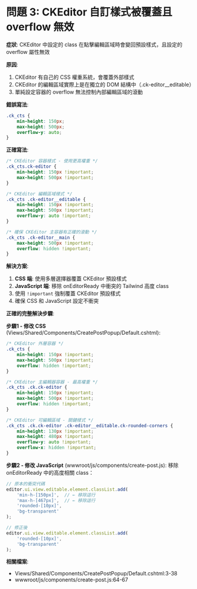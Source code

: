 # 問題 3: CKEditor 自訂樣式被覆蓋且 overflow 無效

**症狀**: CKEditor 中設定的 class 在點擊編輯區域時會變回預設樣式，且設定的 overflow 屬性無效

**原因**: 
1. CKEditor 有自己的 CSS 權重系統，會覆蓋外部樣式
2. CKEditor 的編輯區域實際上是在獨立的 DOM 結構中（.ck-editor__editable）
3. 單純設定容器的 overflow 無法控制內部編輯區域的滾動

**錯誤寫法**:
```css
.ck_cts {
    min-height: 150px;
    max-height: 500px;
    overflow-y: auto;
}
```

**正確寫法**:
```css
/* CKEditor 容器樣式 - 使用更高權重 */
.ck_cts.ck-editor {
    min-height: 150px !important;
    max-height: 500px !important;
}

/* CKEditor 編輯區域樣式 */
.ck_cts .ck-editor__editable {
    min-height: 150px !important;
    max-height: 500px !important;
    overflow-y: auto !important;
}

/* 確保 CKEditor 主容器有正確的滾動 */
.ck_cts .ck-editor__main {
    max-height: 500px !important;
    overflow: hidden !important;
}
```

**解決方案**: 
1. **CSS 端**: 使用多層選擇器覆蓋 CKEditor 預設樣式
2. **JavaScript 端**: 移除 onEditorReady 中衝突的 Tailwind 高度 class
3. 使用 `!important` 強制覆蓋 CKEditor 預設樣式
4. 確保 CSS 和 JavaScript 設定不衝突

**正確的完整解決步驟**:

**步驟1 - 修改 CSS** (Views/Shared/Components/CreatePostPopup/Default.cshtml):
```css
/* CKEditor 外層容器 */
.ck_cts {
    min-height: 150px !important;
    max-height: 500px !important;
    overflow: hidden !important;
}

/* CKEditor 主編輯器容器 - 最高權重 */
.ck_cts .ck.ck-editor {
    min-height: 150px !important;
    max-height: 500px !important;
    overflow: hidden !important;
}

/* CKEditor 可編輯區域 - 關鍵樣式 */
.ck_cts .ck.ck-editor .ck-editor__editable.ck-rounded-corners {
    min-height: 130px !important;
    max-height: 480px !important;
    overflow-y: auto !important;
    overflow-x: hidden !important;
}
```

**步驟2 - 修改 JavaScript** (wwwroot/js/components/create-post.js):
移除 onEditorReady 中的高度相關 class：
```javascript
// 原本的衝突代碼
editor.ui.view.editable.element.classList.add(
    'min-h-[150px]',  // ← 移除這行
    'max-h-[467px]',  // ← 移除這行
    'rounded-[10px]',
    'bg-transparent'
);

// 修正後
editor.ui.view.editable.element.classList.add(
    'rounded-[10px]',
    'bg-transparent'
);
```

**相關檔案**: 
- Views/Shared/Components/CreatePostPopup/Default.cshtml:3-38
- wwwroot/js/components/create-post.js:64-67